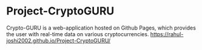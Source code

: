 # Project-CryptoGURU
Crypto-GURU is a web-application hosted on Github Pages, which provides the user with real-time data on various cryptocurrencies.
https://rahul-joshi2002.github.io/Project-CryptoGURU/
